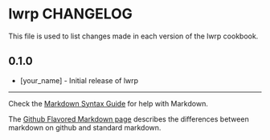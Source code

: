 # lwrp CHANGELOG

This file is used to list changes made in each version of the lwrp cookbook.

## 0.1.0
- [your_name] - Initial release of lwrp

- - -
Check the [Markdown Syntax Guide](http://daringfireball.net/projects/markdown/syntax) for help with Markdown.

The [Github Flavored Markdown page](http://github.github.com/github-flavored-markdown/) describes the differences between markdown on github and standard markdown.
